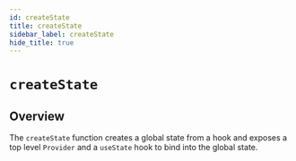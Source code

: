 ```yaml
---
id: createState
title: createState
sidebar_label: createState
hide_title: true
---
```


# `createState`

## Overview

The `createState` function creates a global state from a hook and exposes a top level `Provider` and a `useState` hook to bind into the global state.
